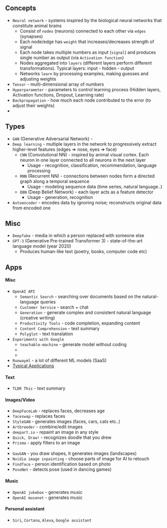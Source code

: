 ## Concepts
* `Neural network` - systems inspired by the biological neural networks that constitute animal brains
    * Consist of `nodes` (neurons) connected to each other via `edges` (synapses) 
    * Each node/edge has `weight` that increases/decreases strength of signal
    * Each node takes multiple numbers as input (`signal`) and produces single number as output (via `Activation function`)
    * Nodes aggregated into `layers` (different layers perform different transformations). Typical layers: input - hidden - output
    * Networks `learn` by processing examples, making guesses and adjusting weights
* `Tensor` - multi-dimensional array of numbers
* `Hyperparameter` - parameters to control learning process (Hidden layers, Activation functions, Dropout, Learning rate)
* `Backpropagation` - how much each node contributed to the error (to adjust their weights)
* 

## Types
* `GAN` (Generative Adversarial Network) - 
* `Deep learning` - multiple layers in the network to progressively extract higher-level features (edges => nose, eyes => face)
    * `CNN` (Convolutional NN) - inspired by animal visual cortex. Each neuron in one layer connected to all neurons in the next layer
        * Usage - recognition, classification, recommendation, language processing
    * `RNN` (Recurrent  NN) - connections between nodes form a directed graph along a temporal sequence
        * Usage - modeling sequence data (time series, natural language..)
    * `DBN` (Deep Belief Network) - each layer acts as a feature detector
        * Usage - generation, recognition
* `Autoencoder` - encodes data by ignoring noise; reconstructs original data from encoded one
        
## Misc
* `Deepfake` - media in which a person replaced with someone else
* `GPT-3` (Generative Pre-trained Transformer 3) - state-of-the-art language model (year 2020)
    * Produces human-like text (poetry, books, computer code etc)

## Apps
#### Misc
* `OpenAI API`
    * `Semantic Search` - searching over documents based on the natural-language queries
    * `Customer Service` - search + chat
    * `Generation` - generate complex and consistent natural language (creative writing)
    * `Productivity Tools` - code completion, expanding content
    * `Content Comprehension` - text summary
    * `Polyglot` - text translation
* `Experiments with Google`
    * `teachable-machine` - generate model without coding
    * 
    * 
* `Runwayml` - a lot of different ML models (SaaS)
* [Typical Applications](https://en.wikipedia.org/wiki/Applications_of_artificial_intelligence)

#### Text
* `TLDR This` - text summary

#### Images/Video
* `DeepFaceLab` - replaces faces, decreases age
* `faceswap` - replaces faces 
* `StyleGAN` - generates images (faces, cars, cats etc..)
* `Artbreeder` - combine/edit images
* `deepart.io` - repaint an image in any style
* `Quick, Draw!` - recognizes doodle that you drew
* `Prisma` - apply filters to an image
* 
* `GauGAN` - you draw shapes, it generates images (landscapes)
* `Nvidia image inpainting` - choose parts of image for AI to retouch
* `Findface` - person identification based on photo 
* `PoseNet` - detects pose (used in dancing games)

#### Music
* `OpenAI jukebox` - generates music
* `OpenAI musenet` - generates music

#### Personal assistant
* `Siri`, `Cortana`, `Alexa`, `Google assistant`
